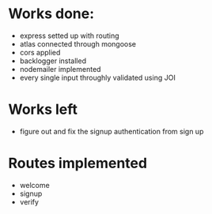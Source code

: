 # Works done:
- express setted up with routing
- atlas connected through mongoose
- cors applied
- backlogger installed
- nodemailer implemented
- every single input throughly validated using JOI

# Works left
- figure out and fix the signup authentication from sign up


# Routes implemented
- welcome
- signup
- verify
